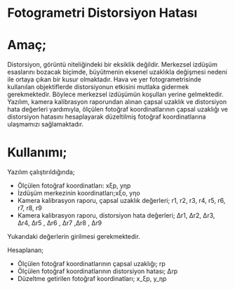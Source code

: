 # Fotogrametri Distorsiyon Hatası

**Amaç;**
=========

Distorsiyon, görüntü niteliğindeki bir eksiklik değildir. Merkezsel izdüşüm esaslarını bozacak biçimde, büyütmenin eksenel uzaklıkla değişmesi nedeni ile ortaya çıkan bir kusur olmaktadır. Hava ve yer fotogrametrisinde kullanılan objektiflerde distorsiyonun etkisini mutlaka gidermek gerekmektedir. Böylece merkezsel izdüşümün koşulları yerine gelmektedir. Yazılım, kamera kalibrasyon raporundan alınan çapsal uzaklık ve distorsiyon hata değerleri yardımıyla,  ölçülen fotoğraf koordinatlarının çapsal uzaklığı ve distorsiyon hatasını hesaplayarak düzeltilmiş fotoğraf koordinatlarına ulaşmamızı sağlamaktadır.

**Kullanımı;**
==============

Yazılım çalıştırıldığında;

+ Ölçülen fotoğraf koordinatları: xξp, yηp
+ İzdüşüm merkezinin koordinatları;xξo, yηo
+ Kamera kalibrasyon raporu, çapsal uzaklık değerleri; r1, r2, r3, r4, r5, r6, r7, r8, r9
+ Kamera kalibrasyon raporu, distorsiyon hata değerleri; Δr1,  Δr2, Δr3,  Δr4, Δr5 , Δr6 , Δr7 ,Δr8 , Δr9

Yukarıdaki değerlerin girilmesi gerekmektedir.

Hesaplanan;

+ Ölçülen fotoğraf koordinatlarının çapsal uzaklığı; rp
+ Ölçülen fotoğraf koordinatlarının distorsiyon hatası; Δrp
+ Düzeltme getirilen fotoğraf koordinatları;  x_ξp, y_ηp
